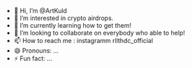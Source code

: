 - 👋 Hi, I’m @ArtKuld
- 👀 I’m interested in crypto airdrops.
- 🌱 I’m currently learning how to get them!
- 💞️ I’m looking to collaborate on everybody who able to help!
- 📫 How to reach me : instagramm rllthdc_official
- 😄 Pronouns: ...
- ⚡ Fun fact: ...

<!---
ArtKuld/ArtKuld is a ✨ special ✨ repository because its `README.md` (this file) appears on your GitHub profile.
You can click the Preview link to take a look at your changes.
--->

